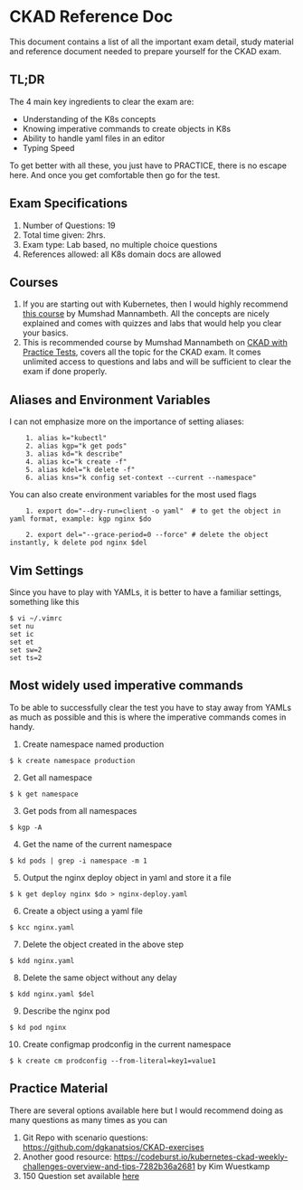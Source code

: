 # CKAD Reference Doc

This document contains a list of all the important exam detail, study material and reference document needed to prepare yourself for the CKAD exam.

## TL;DR
The 4 main key ingredients to clear the exam are:
- Understanding of the K8s concepts
- Knowing imperative commands to create objects in K8s
- Ability to handle yaml files in an editor
- Typing Speed 

To get better with all these, you just have to PRACTICE, there is no escape here. And once you get comfortable then go for the test.

## Exam Specifications
1. Number of Questions: 19
2. Total time given: 2hrs.
3. Exam type: Lab based, no multiple choice questions
4. References allowed: all K8s domain docs are allowed 

## Courses
1. If you are starting out with Kubernetes, then I would highly recommend [this course](https://www.udemy.com/course/learn-kubernetes/) by Mumshad Mannambeth. All the concepts are nicely explained and comes with quizzes and labs that would help you clear your basics.
2. This is recommended course by Mumshad Mannambeth on [CKAD with Practice Tests](https://www.udemy.com/course/certified-kubernetes-application-developer/), covers all the topic for the CKAD exam.
 It comes unlimited access to questions and labs and will be sufficient to clear the exam if done properly.

## Aliases and Environment Variables
I can not emphasize more on the importance of setting aliases:
```
    1. alias k="kubectl"
    2. alias kgp="k get pods"
    3. alias kd="k describe"
    4. alias kc="k create -f"
    5. alias kdel="k delete -f"
    6. alias kns="k config set-context --current --namespace"
```
You can also create environment variables for the most used flags

```
    1. export do="--dry-run=client -o yaml"  # to get the object in yaml format, example: kgp nginx $do
   
    2. export del="--grace-period=0 --force" # delete the object instantly, k delete pod nginx $del
```

## Vim Settings
Since you have to play with YAMLs, it is better to have a familiar settings, something like this
```
$ vi ~/.vimrc
set nu
set ic
set et
set sw=2
set ts=2
```

## Most widely used imperative commands
To be able to successfully clear the test you have to stay away from YAMLs as much as possible and this is where the imperative commands comes in handy.
1. Create namespace named production
```
$ k create namespace production 
```
2. Get all namespace
```
$ k get namespace
```
3. Get pods from all namespaces
```
$ kgp -A 
```
4. Get the name of the current namespace
```
$ kd pods | grep -i namespace -m 1
```
5. Output the nginx deploy object in yaml and store it a file
```
$ k get deploy nginx $do > nginx-deploy.yaml
```
6. Create a object using a yaml file
```
$ kcc nginx.yaml
```
7. Delete the object created in the above step
```
$ kdd nginx.yaml
```
8. Delete the same object without any delay
```
$ kdd nginx.yaml $del
```
9. Describe the nginx pod
```
$ kd pod nginx
```
10. Create configmap prodconfig in the current namespace
```
$ k create cm prodconfig --from-literal=key1=value1
```



## Practice Material
There are several options available here but I would recommend doing as many questions as many times as you can
1. Git Repo with scenario questions: https://github.com/dgkanatsios/CKAD-exercises
2. Another good resource: https://codeburst.io/kubernetes-ckad-weekly-challenges-overview-and-tips-7282b36a2681 by Kim Wuestkamp
3. 150 Question set available [here](https://medium.com/bb-tutorials-and-thoughts/practice-enough-with-these-questions-for-the-ckad-exam-2f42d1228552)